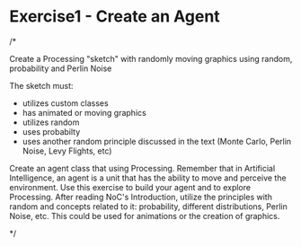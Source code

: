 # Exercise1 - Create an Agent
/*

Create a Processing "sketch" with randomly moving graphics using random, probability and Perlin Noise

The sketch must:

- utilizes custom classes
- has animated or moving graphics
- utilizes random
- uses probabilty 
- uses another random principle discussed in the text (Monte Carlo, Perlin Noise, Levy Flights, etc)



Create an agent class that using Processing. Remember that in Artificial Intelligence, an agent is a unit that has the ability to move and perceive the environment. Use this exercise to build your agent and to explore Processing. After reading NoC's Introduction, utilize the principles with random and concepts related to it: probability, different distributions, Perlin Noise, etc. This could be used for animations or the creation of graphics.

*/